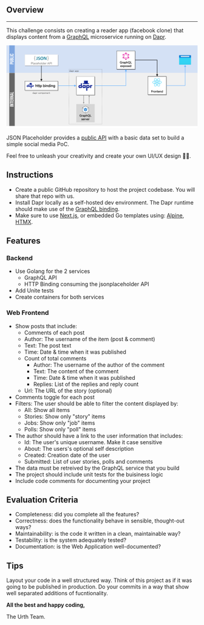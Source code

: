 ## Overview
***
This challenge consists on creating a reader app (facebook clone) that displays content from a [GraphQL](https://graphql.org/) microservice running on [Dapr](https://dapr.io/).

![Fullstack challenge diagram](images/hn-fullstack.png "Challenge diagram")

JSON Placeholder provides a [public API](https://jsonplaceholder.typicode.com/) with a basic data set to build a simple social media PoC.

Feel free to unleash your creativity and create your own UI/UX design 🚀🚀.

## Instructions

* Create a public GitHub repository to host the project codebase. You will share that repo with us.
* Install Dapr locally as a self-hosted dev environment. The Dapr runtime should make use of the [GraphQL binding](https://docs.dapr.io/reference/components-reference/supported-bindings/graghql/).
* Make sure to use [Next.js](https://nextjs.org/), or embedded Go templates using: [Alpine](https://alpinejs.dev/), [HTMX](https://htmx.org/).

## Features

### Backend
* Use Golang for the 2 services
   * GraphQL API
   * HTTP Binding consuming the jsonplaceholder API
* Add Unite tests
* Create containers for both services

### Web Frontend
* Show posts that include:
    * Comments of each post
    * Author: The username of the item (post & comment)
    * Text: The post text
    * Time: Date & time when it was published
    * Count of total comments
        * Author: The username of the author of the comment
        * Text: The content of the comment
        * Time: Date & time when it was published
        * Replies: List of the replies and reply count
    * Url: The URL of the story (optional)
* Comments toggle for each post
* Filters: The user should be able to filter the content displayed by:
    * All: Show all items
    * Stories: Show only "story" items
    * Jobs: Show only "job" items
    * Polls: Show only "poll" items
* The author should have a link to the user information that includes:
    * Id: The user's unique username. Make it case sensitive
    * About: The users's optional self description
    * Created: Creation date of the user
    * Submitted: List of user stories, polls and comments
* The data must be retreived by the GraphQL service that you build
* The project should include unit tests for the buisiness logic
* Include code comments for documenting your project

## Evaluation Criteria
* Completeness: did you complete all the features?
* Correctness: does the functionality behave in sensible, thought-out ways?
* Maintainability: is the code it written in a clean, maintainable way?
* Testability: is the system adequately tested?
* Documentation: is the Web Application well-documented?

## Tips
Layout your code in a well structured way. Think of this project as if it was going to be published in production. Do your commits in a way that show well separated additions of fucntionality. 

**All the best and happy coding,**

The Urth Team.
